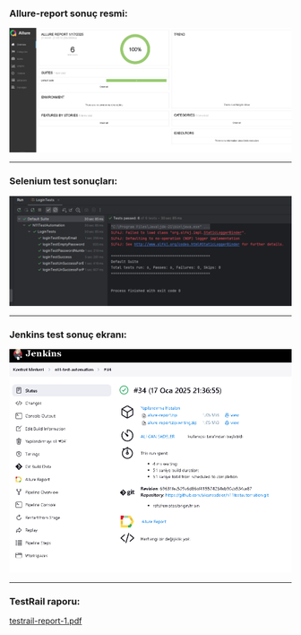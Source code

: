 ### Allure-report sonuç resmi:
![allure.png](allure.png)

---

### Selenium test sonuçları:
![Ekran görüntüsü 2025-01-17 215501.png](Ekran%20g%C3%B6r%C3%BCnt%C3%BCs%C3%BC%202025-01-17%20215501.png)

---

### Jenkins test sonuç ekranı:
![jenkins.png](jenkins.png)

---

### TestRail raporu:
[testrail-report-1.pdf](testrail-report-1.pdf)



